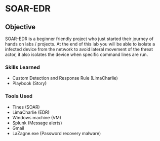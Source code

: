 # SOAR-EDR

## Objective

SOAR-EDR is a beginner friendly project who just started their journey of hands on labs / projects. At the end of this lab you will be able to isolate a infected device from the network to avoid lateral movement of the threat actor, it also isolates the device when specific command lines are run. 

### Skills Learned

- Custom Detection and Response Rule (LimaCharlie)
- Playbook (Story)

### Tools Used

- Tines (SOAR)
- LimaCharlie (EDR)
- Windows machine (VM)
- Splunk (Message alerts)
- Gmail
- LaZagne.exe (Password recovery malware)




